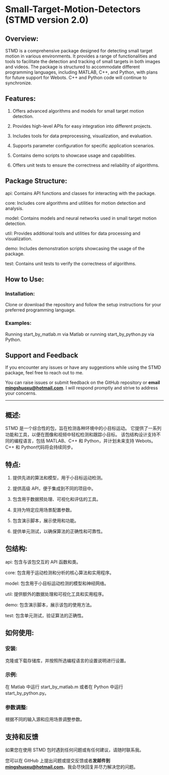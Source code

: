 # Small-Target-Motion-Detectors (STMD version 2.0)

## Overview:
STMD is a comprehensive package designed for detecting small target motion in various environments. 
It provides a range of functionalities and tools to facilitate the detection and tracking of small targets in both images and videos. 
The package is structured to accommodate different programming languages, including MATLAB, C++, and Python, with plans for future support for Webots.
C++ and Python code will continue to synchronize.

## Features:
1. Offers advanced algorithms and models for small target motion detection.

2. Provides high-level APIs for easy integration into different projects.

3. Includes tools for data preprocessing, visualization, and evaluation.

4. Supports parameter configuration for specific application scenarios.

5. Contains demo scripts to showcase usage and capabilities.

6. Offers unit tests to ensure the correctness and reliability of algorithms.

## Package Structure:

api: Contains API functions and classes for interacting with the package.

core: Includes core algorithms and utilities for motion detection and analysis.

model: Contains models and neural networks used in small target motion detection.

util: Provides additional tools and utilities for data processing and visualization.

demo: Includes demonstration scripts showcasing the usage of the package.

test: Contains unit tests to verify the correctness of algorithms.

## How to Use:

### Installation: 
Clone or download the repository and follow the setup instructions for your preferred programming language.

### Examples: 
Running start_by_matlab.m via Matlab or running start_by_python.py via Python.

## Support and Feedback
If you encounter any issues or have any suggestions while using the STMD package, feel free to reach out to me. 

You can raise issues or submit feedback on the GitHub repository or **email <mingshuoxu@hotmail.com>**. 
I will respond promptly and strive to address your concerns.

--------------------------------------------------------------------------

## 概述: 
STMD 是一个综合性的包，旨在检测各种环境中的小目标运动。
它提供了一系列功能和工具，以便在图像和视频中轻松检测和跟踪小目标。
该包结构设计支持不同的编程语言，包括 MATLAB、C++ 和 Python，并计划未来支持 Webots。
C++ 和 Python代码将会持续同步。

## 特点: 
1. 提供先进的算法和模型，用于小目标运动检测。

2. 提供高级 API，便于集成到不同的项目中。

3. 包含用于数据预处理、可视化和评估的工具。

4. 支持为特定应用场景配置参数。

5. 包含演示脚本，展示使用和功能。

6. 提供单元测试，以确保算法的正确性和可靠性。

## 包结构: 
api: 包含与该包交互的 API 函数和类。

core: 包含用于运动检测和分析的核心算法和实用程序。

model: 包含用于小目标运动检测的模型和神经网络。

util: 提供额外的数据处理和可视化工具和实用程序。

demo: 包含演示脚本，展示该包的使用方法。

test: 包含单元测试，验证算法的正确性。

## 如何使用: 

### 安装: 
克隆或下载存储库，并按照所选编程语言的设置说明进行设置。

### 示例: 
在 Matlab 中运行 start_by_matlab.m 或者在 Python 中运行 start_by_python.py。

### 参数调整: 
根据不同的输入源和应用场景调整参数。

## 支持和反馈
如果您在使用 STMD 包时遇到任何问题或有任何建议，请随时联系我。

您可以在 GitHub 上提出问题或提交反馈或者**发邮件到<mingshuoxu@hotmail.com>**。我会尽快回复并尽力解决您的问题。